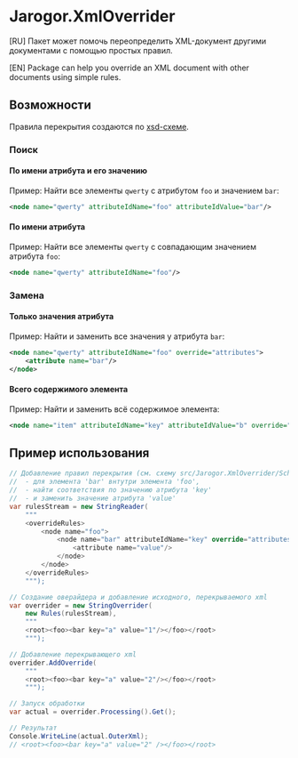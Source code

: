 # Jarogor.XmlOverrider

[RU] Пакет может помочь переопределить XML-документ другими документами с помощью простых правил.

[EN] Package can help you override an XML document with other documents using simple rules.

## Возможности

Правила перекрытия создаются по [xsd-схеме](./src/Jarogor.XmlOverrider/Scheme/Rules.xsd).

### Поиск

#### По имени атрибута и его значению

Пример: Найти все элементы `qwerty` с атрибутом `foo` и значением `bar`:

```xml
<node name="qwerty" attributeIdName="foo" attributeIdValue="bar"/>
```

#### По имени атрибута

Пример: Найти все элементы `qwerty` с совпадающим значением атрибута `foo`:

```xml
<node name="qwerty" attributeIdName="foo"/>
```

### Замена

#### Только значения атрибута

Пример: Найти и заменить все значения у атрибута `bar`:

```xml
<node name="qwerty" attributeIdName="foo" override="attributes">
    <attribute name="bar"/>
</node>
```

#### Всего содержимого элемента

Пример: Найти и заменить всё содержимое элемента:

```xml
<node name="item" attributeIdName="key" attributeIdValue="b" override="innerXml"/>
```

## Пример использования

```csharp
// Добавление правил перекрытия (см. схему src/Jarogor.XmlOverrider/Scheme/Rules.xsd):
//  - для элемента 'bar' внтутри элемента 'foo',
//  - найти соответствия по значению атрибута 'key'
//  - и заменить значение атрибута 'value'
var rulesStream = new StringReader(
    """
    <overrideRules>
        <node name="foo">
            <node name="bar" attributeIdName="key" override="attributes">
                <attribute name="value"/>
            </node>
        </node>
    </overrideRules>
    """);

// Создание оверайдера и добавление исходного, перекрываемого xml
var overrider = new StringOverrider(
    new Rules(rulesStream),
    """
    <root><foo><bar key="a" value="1"/></foo></root>
    """);

// Добавление перекрывающего xml
overrider.AddOverride(
    """
    <root><foo><bar key="a" value="2"/></foo></root>
    """);

// Запуск обработки
var actual = overrider.Processing().Get();

// Результат
Console.WriteLine(actual.OuterXml);
// <root><foo><bar key="a" value="2" /></foo></root>
```